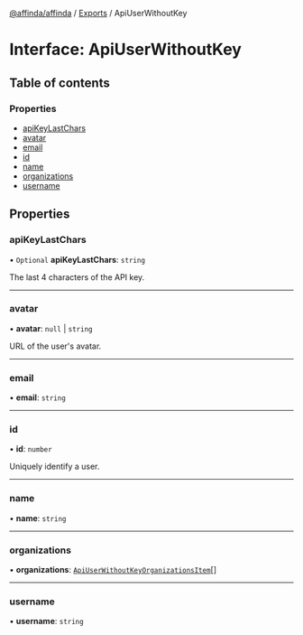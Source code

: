 [@affinda/affinda](../README.md) / [Exports](../modules.md) / ApiUserWithoutKey

# Interface: ApiUserWithoutKey

## Table of contents

### Properties

- [apiKeyLastChars](ApiUserWithoutKey.md#apikeylastchars)
- [avatar](ApiUserWithoutKey.md#avatar)
- [email](ApiUserWithoutKey.md#email)
- [id](ApiUserWithoutKey.md#id)
- [name](ApiUserWithoutKey.md#name)
- [organizations](ApiUserWithoutKey.md#organizations)
- [username](ApiUserWithoutKey.md#username)

## Properties

### apiKeyLastChars

• `Optional` **apiKeyLastChars**: `string`

The last 4 characters of the API key.

___

### avatar

• **avatar**: ``null`` \| `string`

URL of the user's avatar.

___

### email

• **email**: `string`

___

### id

• **id**: `number`

Uniquely identify a user.

___

### name

• **name**: `string`

___

### organizations

• **organizations**: [`ApiUserWithoutKeyOrganizationsItem`](ApiUserWithoutKeyOrganizationsItem.md)[]

___

### username

• **username**: `string`
